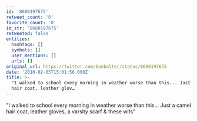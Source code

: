 ```yaml
---
id: '8680197675'
retweet_count: '0'
favorite_count: '0'
id_str: '8680197675'
retweeted: false
entities:
  hashtags: []
  symbols: []
  user_mentions: []
  urls: []
original_url: https://twitter.com/benbalter/status/8680197675
date: '2010-02-05T15:01:56.000Z'
title: >-
  "I walked to school every morning in weather worse than this... Just a camel
  hair coat, leather glov…
---
```


"I walked to school every morning in weather worse than this... Just a camel hair coat, leather gloves, a varsity scarf & these wits"